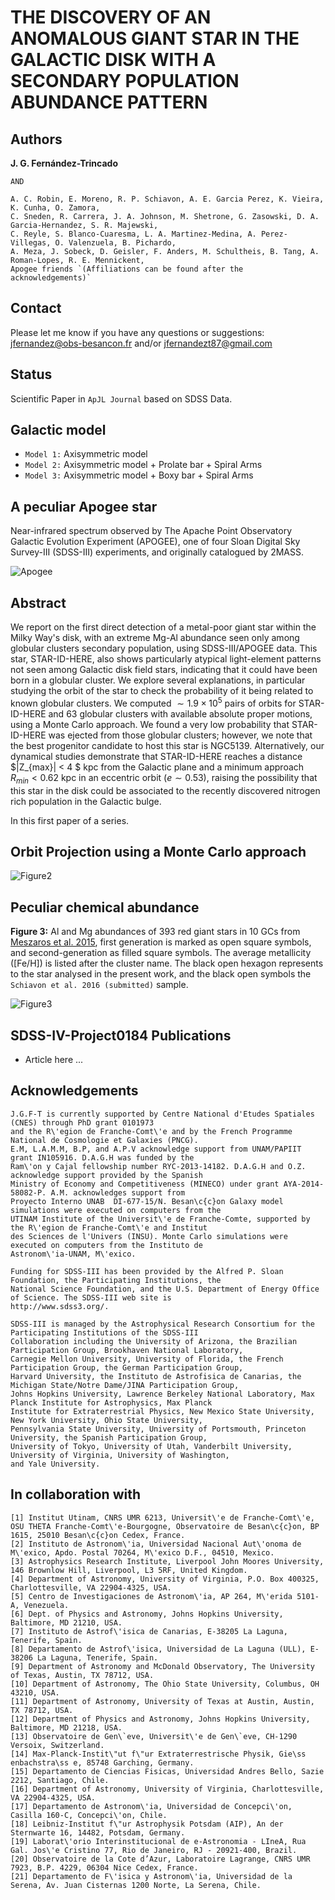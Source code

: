 THE DISCOVERY OF AN ANOMALOUS GIANT STAR IN THE GALACTIC DISK WITH A SECONDARY POPULATION ABUNDANCE PATTERN
===

Authors
--
**J. G. Fernández-Trincado**

`AND` 

    A. C. Robin, E. Moreno, R. P. Schiavon, A. E. Garcia Perez, K. Vieira, K. Cunha, O. Zamora, 
    C. Sneden, R. Carrera, J. A. Johnson, M. Shetrone, G. Zasowski, D. A. Garcia-Hernandez, S. R. Majewski,
    C. Reyle, S. Blanco-Cuaresma, L. A. Martinez-Medina, A. Perez-Villegas, O. Valenzuela, B. Pichardo, 
    A. Meza, J. Sobeck, D. Geisler, F. Anders, M. Schultheis, B. Tang, A. Roman-Lopes, R. E. Mennickent, 
    Apogee friends `(Affiliations can be found after the acknowledgements)`

Contact
--

Please let me know if you have any questions or suggestions: jfernandez@obs-besancon.fr and/or jfernandezt87@gmail.com

Status
--

Scientific Paper in `ApJL Journal` based on SDSS Data.

Galactic model
---
 * `Model 1:` Axisymmetric model 
 * `Model 2:` Axisymmetric model + Prolate bar + Spiral Arms
 * `Model 3:` Axisymmetric model + Boxy bar + Spiral Arms


A peculiar Apogee star
--
Near-infrared spectrum observed by The Apache Point Observatory Galactic Evolution Experiment (APOGEE), one of four Sloan Digital Sky Survey-III (SDSS-III) experiments, and originally catalogued by 2MASS.

![Apogee](https://github.com/Fernandez-Trincado/SDSS-IV-Project0184/blob/master/Figures/Apogee1.png "Apogee")

Abstract
---

We report on the first direct detection of a metal-poor giant star within the Milky Way's disk, with an extreme Mg-Al abundance seen only among globular clusters secondary population, 
using SDSS-III/APOGEE data. This star, STAR-ID-HERE, also shows particularly atypical light-element patterns 
not seen among Galactic disk field stars, indicating that it could have been born in a globular cluster. 
We explore several explanations, in particular studying the orbit of the star to check the probability of it being related to known globular clusters. We computed $\sim1.9\times10^{5}$ pairs of orbits for  STAR-ID-HERE and 63 globular clusters 
with available absolute proper motions, using a Monte Carlo approach.
We found a very low probability that  STAR-ID-HERE was ejected from those globular clusters; 
however, we note that the best progenitor candidate to host this star is NGC5139. 
Alternatively, our dynamical studies demonstrate that  STAR-ID-HERE 
reaches a distance  $|Z_{max}| < 4 $ kpc from the Galactic plane and a minimum approach $R_{min}<0.62$ kpc 
in an eccentric orbit ($e\sim0.53$), raising the possibility that this star in the disk could be associated to the recently discovered nitrogen rich population in the Galactic bulge.


In this first paper of a series.


Orbit Projection using a Monte Carlo approach
---

![Figure2](https://github.com/Fernandez-Trincado/SDSS-IV-Project0184/blob/master/Figures/OrbitProjectionApogee.png)

Peculiar chemical abundance
---

**Figure 3:** Al and Mg abundances of 393 red giant stars in 10 GCs from [Meszaros et al. 2015](http://adsabs.harvard.edu/abs/2015AJ....149..153M), first generation is marked as open square symbols, and second-generation as filled square symbols. The average metallicity ([Fe/H]) is listed after the cluster name.  The black open hexagon represents to the star analysed in the present work, and the black open symbols the `Schiavon et al. 2016 (submitted)` sample.

![Figure3](https://github.com/Fernandez-Trincado/SDSS-IV-Project0184/blob/master/Figures/Figure2.png)


SDSS-IV-Project0184 Publications
--

* Article here ...

Acknowledgements
--

    J.G.F-T is currently supported by Centre National d'Etudes Spatiales (CNES) through PhD grant 0101973 
    and the R\'egion de Franche-Comt\'e and by the French Programme National de Cosmologie et Galaxies (PNCG). 
    E.M, L.A.M.M, B.P, and A.P.V acknowledge support from UNAM/PAPIIT grant IN105916. D.A.G.H was funded by the 
    Ram\'on y Cajal fellowship number RYC-2013-14182. D.A.G.H and O.Z. acknowledge support provided by the Spanish 
    Ministry of Economy and Competitiveness (MINECO) under grant AYA-2014-58082-P. A.M. acknowledges support from 
    Proyecto Interno UNAB  DI-677-15/N. Besan\c{c}on Galaxy model simulations were executed on computers from the 
    UTINAM Institute of the Universit\'e de Franche-Comte, supported by the R\'egion de Franche-Comt\'e and Institut 
    des Sciences de l'Univers (INSU). Monte Carlo simulations were executed on computers from the Instituto de
    Astronom\'ia-UNAM, M\'exico. 
    
    Funding for SDSS-III has been provided by the Alfred P. Sloan Foundation, the Participating Institutions, the
    National Science Foundation, and the U.S. Department of Energy Office of Science. The SDSS-III web site is
    http://www.sdss3.org/.
    
    SDSS-III is managed by the Astrophysical Research Consortium for the Participating Institutions of the SDSS-III
    Collaboration including the University of Arizona, the Brazilian Participation Group, Brookhaven National Laboratory,
    Carnegie Mellon University, University of Florida, the French Participation Group, the German Participation Group,
    Harvard University, the Instituto de Astrofisica de Canarias, the Michigan State/Notre Dame/JINA Participation Group,
    Johns Hopkins University, Lawrence Berkeley National Laboratory, Max Planck Institute for Astrophysics, Max Planck
    Institute for Extraterrestrial Physics, New Mexico State University, New York University, Ohio State University,
    Pennsylvania State University, University of Portsmouth, Princeton University, the Spanish Participation Group,
    University of Tokyo, University of Utah, Vanderbilt University, University of Virginia, University of Washington, 
    and Yale University.



In collaboration with
--
  
    [1] Institut Utinam, CNRS UMR 6213, Universit\'e de Franche-Comt\'e, OSU THETA Franche-Comt\'e-Bourgogne, Observatoire de Besan\c{c}on, BP 1615, 25010 Besan\c{c}on Cedex, France.
    [2] Instituto de Astronom\'ia, Universidad Nacional Aut\'onoma de M\'exico, Apdo. Postal 70264, M\'exico D.F., 04510, Mexico.
    [3] Astrophysics Research Institute, Liverpool John Moores University, 146 Brownlow Hill, Liverpool, L3 5RF, United Kingdom.
    [4] Department of Astronomy, University of Virginia, P.O. Box 400325, Charlottesville, VA 22904-4325, USA.
    [5] Centro de Investigaciones de Astronom\'ia, AP 264, M\'erida 5101-A, Venezuela.
    [6] Dept. of Physics and Astronomy, Johns Hopkins University, Baltimore, MD 21210, USA.
    [7] Instituto de Astrof\'isica de Canarias, E-38205 La Laguna, Tenerife, Spain.
    [8] Departamento de Astrof\'isica, Universidad de La Laguna (ULL), E-38206 La Laguna, Tenerife, Spain.
    [9] Department of Astronomy and McDonald Observatory, The University of Texas, Austin, TX 78712, USA.
    [10] Department of Astronomy, The Ohio State University, Columbus, OH 43210, USA.
    [11] Department of Astronomy, University of Texas at Austin, Austin, TX 78712, USA.
    [12] Department of Physics and Astronomy, Johns Hopkins University, Baltimore, MD 21218, USA.
    [13] Observatoire de Gen\`eve, Universit\'e de Gen\`eve, CH-1290 Versoix, Switzerland.
    [14] Max-Planck-Instit\"ut f\"ur Extraterrestrische Physik, Gie\ss enbachstra\ss e, 85748 Garching, Germany.
    [15] Departamento de Ciencias Fisicas, Universidad Andres Bello, Sazie 2212, Santiago, Chile.
    [16] Department of Astronomy, University of Virginia, Charlottesville, VA 22904-4325, USA.
    [17] Departamento de Astronom\'ia, Universidad de Concepci\'on, Casilla 160-C, Concepci\'on, Chile.
    [18] Leibniz-Institut f\"ur Astrophysik Potsdam (AIP), An der Sternwarte 16, 14482, Potsdam, Germany.
    [19] Laborat\'orio Interinstitucional de e-Astronomia - LIneA, Rua Gal. Jos\'e Cristino 77, Rio de Janeiro, RJ - 20921-400, Brazil.
    [20] Observatoire de la Cote d’Azur, Laboratoire Lagrange, CNRS UMR 7923, B.P. 4229, 06304 Nice Cedex, France.
    [21] Departamento de F\'isica y Astronom\'ia, Universidad de la Serena, Av. Juan Cisternas 1200 Norte, La Serena, Chile.


